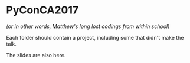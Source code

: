 # PyConCA2017

*(or in other words, Matthew's long lost codings from within school)*

Each folder should contain a project, including some that didn't make the talk.

The slides are also here.
